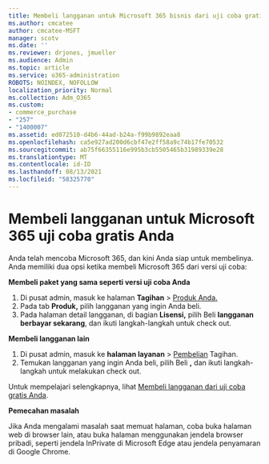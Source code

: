 ```yaml
---
title: Membeli langganan untuk Microsoft 365 bisnis dari uji coba gratis Anda
ms.author: cmcatee
author: cmcatee-MSFT
manager: scotv
ms.date: ''
ms.reviewer: drjones, jmueller
ms.audience: Admin
ms.topic: article
ms.service: o365-administration
ROBOTS: NOINDEX, NOFOLLOW
localization_priority: Normal
ms.collection: Adm_O365
ms.custom:
- commerce_purchase
- "257"
- "1400007"
ms.assetid: ed072510-d4b6-44ad-b24a-f99b9892eaa8
ms.openlocfilehash: ca5e927ad200d6cbf47e2ff58a9c74b17fe70532
ms.sourcegitcommit: ab75f66355116e995b3cb5505465b31989339e28
ms.translationtype: MT
ms.contentlocale: id-ID
ms.lasthandoff: 08/13/2021
ms.locfileid: "58325770"
---
```

# <a name="buy-a-subscription-to-microsoft-365-from-your-free-trial"></a>Membeli langganan untuk Microsoft 365 uji coba gratis Anda

Anda telah mencoba Microsoft 365, dan kini Anda siap untuk membelinya. Anda memiliki dua opsi ketika membeli Microsoft 365 dari versi uji coba:
  
 **Membeli paket yang sama seperti versi uji coba Anda**
  
1. Di pusat admin, masuk ke halaman **Tagihan** \> [Produk Anda.](https://go.microsoft.com/fwlink/p/?linkid=842054)
2. Pada tab **Produk,** pilih langganan yang ingin Anda beli.
3. Pada halaman detail langganan, di bagian **Lisensi,** pilih Beli **langganan berbayar sekarang**, dan ikuti langkah-langkah untuk check out.
 
**Membeli langganan lain**
  
1. Di pusat admin, masuk ke **halaman layanan** \> [Pembelian](https://go.microsoft.com/fwlink/p/?linkid=868433) Tagihan.
2. Temukan langganan yang ingin Anda beli, pilih Beli **,** dan ikuti langkah-langkah untuk melakukan check out.

Untuk mempelajari selengkapnya, lihat [Membeli langganan dari uji coba gratis Anda](https://docs.microsoft.com/microsoft-365/commerce/try-or-buy-microsoft-365#buy-a-subscription-from-your-free-trial).

**Pemecahan masalah**

Jika Anda mengalami masalah saat memuat halaman, coba buka halaman web di browser lain, atau buka halaman menggunakan jendela browser pribadi, seperti jendela InPrivate di Microsoft Edge atau jendela penyamaran di Google Chrome.